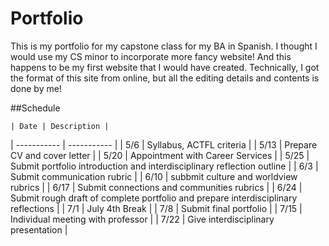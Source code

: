 # Portfolio

This is my portfolio for my capstone class for my BA in Spanish. I thought I would use my CS minor to incorporate more fancy website! And this happens to be my first website that I would have created. Technically, I got the format of this site from online, but all the editing details and contents is done by me!

##Schedule

	| Date | Description |
| ----------- | ----------- |
| 5/6 | Syllabus, ACTFL criteria |
| 5/13 | Prepare CV and cover letter |
| 5/20 | Appointment with Career Services |
| 5/25 | Submit portfolio introduction and interdisciplinary reflection outline |
| 6/3 | Submit communication rubric |
| 6/10 | subbmit culture and worldview rubrics |
| 6/17 | Submit connections and communities rubrics |
| 6/24 | Submit rough draft of complete portfolio and prepare interdisciplinary reflections |
| 7/1 | July 4th Break |
| 7/8 | Submit final portfolio |
| 7/15 | Individual meeting with professor |
| 7/22 | Give interdisciplinary presentation |
